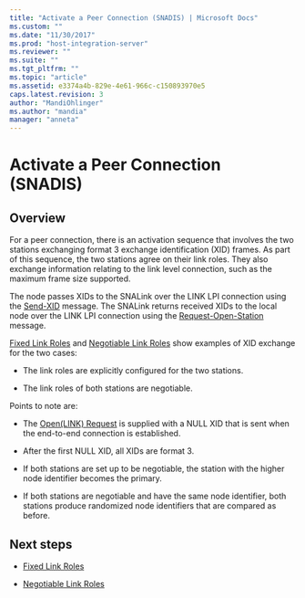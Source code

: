 ```yaml
---
title: "Activate a Peer Connection (SNADIS) | Microsoft Docs"
ms.custom: ""
ms.date: "11/30/2017"
ms.prod: "host-integration-server"
ms.reviewer: ""
ms.suite: ""
ms.tgt_pltfrm: ""
ms.topic: "article"
ms.assetid: e3374a4b-829e-4e61-966c-c150893970e5
caps.latest.revision: 3
author: "MandiOhlinger"
ms.author: "mandia"
manager: "anneta"
---
```

# Activate a Peer Connection (SNADIS)

## Overview
For a peer connection, there is an activation sequence that involves the two stations exchanging format 3 exchange identification (XID) frames. As part of this sequence, the two stations agree on their link roles. They also exchange information relating to the link level connection, such as the maximum frame size supported.  
  
 The node passes XIDs to the SNALink over the LINK LPI connection using the [Send-XID](send-xid1.md) message. The SNALink returns received XIDs to the local node over the LINK LPI connection using the [Request-Open-Station](request-open-station2.md) message.  
  
 [Fixed Link Roles](../core/fixed-link-roles2.md) and [Negotiable Link Roles](../core/negotiable-link-roles1.md) show examples of XID exchange for the two cases:  
  
-   The link roles are explicitly configured for the two stations.  
  
-   The link roles of both stations are negotiable.  
  
 Points to note are:  
  
-   The [Open(LINK) Request](open-link-request1.md) is supplied with a NULL XID that is sent when the end-to-end connection is established.  
  
-   After the first NULL XID, all XIDs are format 3.  
  
-   If both stations are set up to be negotiable, the station with the higher node identifier becomes the primary.  
  
-   If both stations are negotiable and have the same node identifier, both stations produce randomized node identifiers that are compared as before.  
  
## Next steps
  
-   [Fixed Link Roles](../core/fixed-link-roles2.md)  
  
-   [Negotiable Link Roles](../core/negotiable-link-roles1.md)